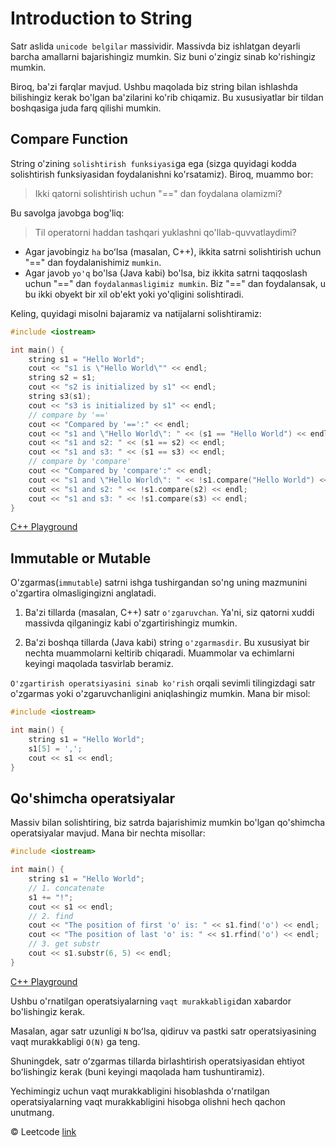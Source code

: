 # Introduction to String

Satr aslida `unicode belgilar` massividir. Massivda biz ishlatgan deyarli barcha amallarni bajarishingiz mumkin. Siz buni o'zingiz sinab ko'rishingiz mumkin.

Biroq, ba'zi farqlar mavjud. Ushbu maqolada biz string bilan ishlashda bilishingiz kerak bo'lgan ba'zilarini ko'rib chiqamiz. Bu xususiyatlar bir tildan boshqasiga juda farq qilishi mumkin.

## Compare Function
String o'zining `solishtirish funksiyasi`ga ega (sizga quyidagi kodda solishtirish funksiyasidan foydalanishni ko'rsatamiz).
Biroq, muammo bor:

> Ikki qatorni solishtirish uchun "==" dan foydalana olamizmi?

Bu savolga javobga bog'liq:
> Til operatorni haddan tashqari yuklashni qo'llab-quvvatlaydimi?

* Agar javobingiz `ha` boʻlsa (masalan, C++), ikkita satrni solishtirish uchun "==" dan foydalanishimiz `mumkin`.
* Agar javob `yo'q` bo'lsa (Java kabi) bo'lsa, biz ikkita satrni taqqoslash uchun "==" dan `foydalanmasligimiz mumkin`. Biz "==" dan foydalansak, u bu ikki obyekt bir xil ob'ekt yoki yo'qligini solishtiradi.

Keling, quyidagi misolni bajaramiz va natijalarni solishtiramiz:

```cpp
#include <iostream>

int main() {
    string s1 = "Hello World";
    cout << "s1 is \"Hello World\"" << endl;
    string s2 = s1;
    cout << "s2 is initialized by s1" << endl;
    string s3(s1);
    cout << "s3 is initialized by s1" << endl;
    // compare by '=='
    cout << "Compared by '==':" << endl;
    cout << "s1 and \"Hello World\": " << (s1 == "Hello World") << endl;
    cout << "s1 and s2: " << (s1 == s2) << endl;
    cout << "s1 and s3: " << (s1 == s3) << endl;
    // compare by 'compare'
    cout << "Compared by 'compare':" << endl;
    cout << "s1 and \"Hello World\": " << !s1.compare("Hello World") << endl;
    cout << "s1 and s2: " << !s1.compare(s2) << endl;
    cout << "s1 and s3: " << !s1.compare(s3) << endl;
}
```
[C++ Playground](https://leetcode.com/playground/g4kbNuNZ)

## Immutable or Mutable

O'zgarmas(`immutable`) satrni ishga tushirgandan so'ng uning mazmunini o'zgartira olmasligingizni anglatadi.

1. Ba'zi tillarda (masalan, C++) satr `o'zgaruvchan`. Ya'ni, siz qatorni xuddi massivda qilganingiz kabi o'zgartirishingiz mumkin.

2. Ba'zi boshqa tillarda (Java kabi) string `o'zgarmasdir`. Bu xususiyat bir nechta muammolarni keltirib chiqaradi. Muammolar va echimlarni keyingi maqolada tasvirlab beramiz.

`O'zgartirish operatsiyasini sinab ko'rish` orqali sevimli tilingizdagi satr o'zgarmas yoki o'zgaruvchanligini aniqlashingiz mumkin. Mana bir misol:

```cpp
#include <iostream>

int main() {
    string s1 = "Hello World";
    s1[5] = ',';
    cout << s1 << endl;
}
```

## Qo'shimcha operatsiyalar

Massiv bilan solishtiring, biz satrda bajarishimiz mumkin bo'lgan qo'shimcha operatsiyalar mavjud. Mana bir nechta misollar:

```cpp
#include <iostream>

int main() {
    string s1 = "Hello World";
    // 1. concatenate
    s1 += "!";
    cout << s1 << endl;
    // 2. find
    cout << "The position of first 'o' is: " << s1.find('o') << endl;
    cout << "The position of last 'o' is: " << s1.rfind('o') << endl;
    // 3. get substr
    cout << s1.substr(6, 5) << endl;
}
```
[C++ Playground](https://leetcode.com/playground/bx9nUVsD)

Ushbu o'rnatilgan operatsiyalarning `vaqt murakkabligi`dan xabardor bo'lishingiz kerak.

Masalan, agar satr uzunligi `N` boʻlsa, qidiruv va pastki satr operatsiyasining vaqt murakkabligi `O(N)` ga teng.

Shuningdek, satr oʻzgarmas tillarda birlashtirish operatsiyasidan ehtiyot boʻlishingiz kerak (buni keyingi maqolada ham tushuntiramiz).

Yechimingiz uchun vaqt murakkabligini hisoblashda o'rnatilgan operatsiyalarning vaqt murakkabligini hisobga olishni hech qachon unutmang.

© Leetcode [link](https://leetcode.com/explore/learn/card/array-and-string/203/introduction-to-string/1158/)